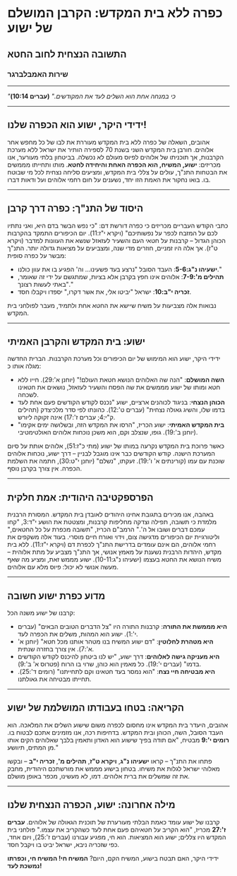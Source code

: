# כפרה ללא בית המקדש: הקרבן המושלם של ישוע

## התשובה הנצחית לחוב החטא

### שירות האמבלברגר

---

_"כי במנחה אחת הוא השלים לעד את המקודשים."_
**(עברים 10:14)**

---

## ידידי היקר, ישוע הוא הכפרה שלנו!

אהובים, השאלה של כפרה ללא בית המקדש מעוררת את לבו של כל מחפש אחר אלוהים. חורבן בית המקדש השני בשנת 70 לספירה הותיר את ישראל ללא מערכת הקרבנות, אך תוכניתו של אלוהים לפיוס מעולם לא נכשלה. בביטחון בלתי מעורער, אנו מכריזים: **ישוע, המשיח, הוא הכפרה האחת והיחידה לחטא**. מותו ותחייתו מממשים את הבטחות התנ"ך, עולים על צללי בית המקדש, ומציעים סליחה נצחית לכל מי שבוטח בו. בואו נחקור את האמת הזו יחד, נשענים על חום רחמי אלוהים ועל ודאות דברו.

---

## היסוד של התנ"ך: כפרה דרך קרבן

כתבי הקודש העבריים מכריזים כי כפרה דורשת דם: "כי נפש הבשר בדם היא, ואני נתתיו לכם על המזבח לכפר על נפשותיכם" (ויקרא י"ז:11). יום הכיפורים התמקד בהקרבות הכוהן הגדול – קרבנות על חטאי העם והשעיר לעזאזל שנשא את העוונות למדבר (ויקרא ט"ז). אך אלה היו זמניים, חוזרים מדי שנה, ומצביעים על מציאות גדולה יותר. התנ"ך מבשר על כפרה סופית:

- **ישעיהו נ"ג:5-6**: העבד הסובל "נרצע בעד פשעינו... וה' הפגיע בו את עוון כולנו."
- **תהילים מ':7-9**: אלוהים אינו חפץ בקרבן אלא בציות, שמתגשם על ידי זה שאומר, "באתי לעשות רצונך."
- **זכריה י"ב:10**: ישראל "יביטו אלי, את אשר דקרו," יספדו ויקבלו חסד.

נבואות אלה מצביעות על משיח שיישא את החטא אחת ולתמיד, מעבר לפולחני בית המקדש.

---

## ישוע: בית המקדש והקרבן האמיתי

ידידי היקר, ישוע הוא המימוש של יום הכיפורים וכל מערכת הקרבנות. הברית החדשה מגלה אותו כ:

- **השה המושלם**: "הנה שה האלוהים הנושא חטאת העולם!" (יוחנן א':29). חייו ללא חטא ומותו של ישוע מממשים את שה הפסח והשעיר לעזאזל, נושאים את חטאינו לשכחה.
- **הכוהן הנצחי**: בניגוד לכוהנים ארציים, ישוע "נכנס לקודש הקודשים פעם אחת לעד בדמו שלו, והשיג גאולה נצחית" (עברים ט':12). כהונתו לפי סדר מלכיצדק (תהילים ק"י:4; עברים ז':17) אינה זקוקה ליורש.
- **בית המקדש האמיתי**: ישוע הכריז, "הרסו את המקדש הזה, ובשלושה ימים אקימו" (יוחנן ב':19). גופו, שנצלב וקם, הוא משכן נוכחות אלוהים האולטימטיבי.

כאשר פרוכת בית המקדש נקרעה במותו של ישוע (מתי כ"ז:51), אלוהים אותת על סיום המערכת הישנה. קודש הקודשים כבר אינו מוגבל לבניין – דרך ישוע, נוכחות אלוהים שוכנת עם עמו (קורינתים א' ו':19). זעקתו, "נשלם" (יוחנן י"ט:30), חתמה את השלמת הכפרה. אין צורך בקרבן נוסף.

---

## הפרספקטיבה היהודית: אמת חלקית

באהבה, אנו מכירים בתגובת אחינו היהודים לאובדן בית המקדש. המסורת הרבנית מלמדת כי תשובה, תפילה וצדקה מחליפות קרבנות, ומצטטת את הושע י"ד:3, "קחו עמכם דברים ושובו אל ה'." הרמב"ם הכריז, "תשובה מכפרת על כל החטאים," וליטורגיית יום הכיפורים מדגישה צום, וידוי ואורח חיים מוסרי. בעוד אלה משקפים את רחמי אלוהים, הם אינם עומדים בדרישת התנ"ך לכפרת דם (ויקרא י"ז:11). ללא בית מקדש, היהדות הרבנית נשענת על מאמץ אנושי, אך התנ"ך מצביע על מתת אלוהית – משיח הנושא את החטא בעצמו (ישעיהו נ"ג:10-11). ישוע מממש זאת, ומציע מה שאף מעשה אנושי לא יכול: פיוס מלא עם אלוהים.

---

## מדוע כפרת ישוע חשובה

קרבנו של ישוע משנה הכל:

- **היא מממשת את התורה**: קרבנות התורה היו "צל הדברים הטובים הבאים" (עברים י':1). ישוע הוא המהות, משלים את הכפרה לעד.
- **היא מטהרת לחלוטין**: "דם ישוע המשיח בנו מטהר אותנו מכל חטא" (יוחנן א' א':7). אין צורך בחזרה שנתית.
- **היא מעניקה גישה לאלוהים**: דרך ישוע, "יש לנו ביטחון להיכנס לקודש הקודשים בדמו" (עברים י':19). כל מאמין הוא כוהן, שרוי בו הרוח (פטרוס א' ב':9).
- **היא מבטיחה חיי נצח**: "הוא נמסר בעד חטאינו וקם לתחייתנו" (רומים ד':25). תחייתו מבטיחה את גאולתנו.

---

## הקריאה: בטחו בעבודתו המושלמת של ישוע

אהובים, היעדר בית המקדש אינו מחסום לכפרה משום שישוע השלים את המלאכה. הוא העבד הסובל, השה, הכוהן ובית המקדש. בדחיפות רכה, אנו מזמינים אתכם לבטוח בו. **רומים י':9** מבטיח, "אם תודה בפיך שישוע הוא האדון ותאמין בלבך שאלוהים הקים אותו מן המתים, תיוושע."

פתחו את התנ"ך – קראו **ישעיהו נ"ג**, **ויקרא ט"ז**, **תהילים מ'**, **זכריה י"ב** – ובקשו מאלוהי ישראל לגלות את משיחו. בטחון בישוע מממש את מורשתכם היהודית, מחבק את זה שמשלים את ברית אלוהים. דמו, לא מעשינו, מכפר באופן מושלם.

---

## מילה אחרונה: ישוע, הכפרה הנצחית שלנו

קרבנו של ישוע עומד כאמת הבלתי מעורערת של תוכנית הגאולה של אלוהים. **עברים ז':27** מכריז, "הוא הקריב על חטאיהם פעם אחת לעד כשהקריב את עצמו." פולחני בית המקדש היו צללים; ישוע הוא המציאות. הוא חי, מפגיע עבורנו (עברים ז':25), ויום אחד, כפי שזכריה ניבא, ישראל יביט בו ויקבל חסד.

ידידי היקר, האם תבטח בישוע, המשיח הקם, היום? **המשיח חי! המשיח חי, וכפרתו נמשכת לעד!**
